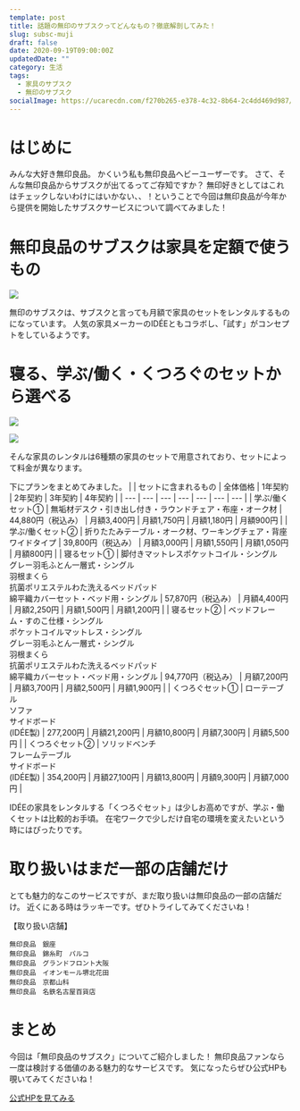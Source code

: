 ```yaml
---
template: post
title: 話題の無印のサブスクってどんなもの？徹底解剖してみた！
slug: subsc-muji
draft: false
date: 2020-09-19T09:00:00Z
updatedDate: ""
category: 生活
tags:
  - 家具のサブスク
  - 無印のサブスク
socialImage: https://ucarecdn.com/f270b265-e378-4c32-8b64-2c4dd469d987/unnamed.jpg
---
```


# はじめに

みんな大好き無印良品。
かくいう私も無印良品ヘビーユーザーです。
さて、そんな無印良品からサブスクが出てるってご存知ですか？
無印好きとしてはこれはチェックしないわけにはいかない、、！ということで今回は無印良品が今年から提供を開始したサブスクサービスについて調べてみました！

# 無印良品のサブスクは家具を定額で使うもの

![](https://ucarecdn.com/27f4e94f-481f-4e05-808b-48b971bfa4e7/)

無印のサブスクは、サブスクと言っても月額で家具のセットをレンタルするものになっています。
人気の家具メーカーのIDÉEともコラボし、「試す」がコンセプトをしているようです。

# 寝る、学ぶ/働く・くつろぐのセットから選べる

![](https://ucarecdn.com/d6431f50-038f-40eb-8642-0b64b3971bf8/)

![](https://ucarecdn.com/32b0853a-334a-4f03-ba2e-7c6e191a2f62/)

そんな家具のレンタルは6種類の家具のセットで用意されており、セットによって料金が異なります。

下にプランをまとめてみました。
|  | セットに含まれるもの | 全体価格 | 1年契約 | 2年契約 | 3年契約 | 4年契約 |
| --- | --- | --- | --- | --- | --- | --- |
| 学ぶ/働くセット① | 無垢材デスク・引き出し付き・ラウンドチェア・布座・オーク材 | 44,880円（税込み） | 月額3,400円 | 月額1,750円 | 月額1,180円 | 月額900円 |
| 学ぶ/働くセット② | 折りたたみテーブル・オーク材、ワーキングチェア・背座ワイドタイプ | 39,800円（税込み） | 月額3,000円 | 月額1,550円 | 月額1,050円 | 月額800円 |
| 寝るセット① | 脚付きマットレスポケットコイル・シングル<br>グレー羽毛ふとん一層式・シングル<br>羽根まくら<br>抗菌ポリエステルわた洗えるベッドパッド<br>綿平織カバーセット・ベッド用・シングル | 57,870円（税込み） | 月額4,400円 | 月額2,250円 | 月額1,500円 | 月額1,200円 |
| 寝るセット② | ベッドフレーム・すのこ仕様・シングル<br>ポケットコイルマットレス・シングル<br>グレー羽毛ふとん一層式・シングル<br>羽根まくら<br>抗菌ポリエステルわた洗えるベッドパッド<br>綿平織カバーセット・ベッド用・シングル | 94,770円（税込み） | 月額7,200円 | 月額3,700円 | 月額2,500円 | 月額1,900円 |
| くつろぐセット① | ローテーブル<br>ソファ<br>サイドボード<br>(IDÉE製) | 277,200円 | 月額21,200円 | 月額10,800円 | 月額7,300円 | 月額5,500円 |
| くつろぐセット② | ソリッドベンチ<br>フレームテーブル<br>サイドボード<br>(IDÉE製) | 354,200円 | 月額27,100円 | 月額13,800円 | 月額9,300円 | 月額7,000円 |

IDÉEの家具をレンタルする「くつろぐセット」は少しお高めですが、学ぶ・働くセットは比較的お手頃。
在宅ワークで少しだけ自宅の環境を変えたいという時にはぴったりです。

# 取り扱いはまだ一部の店舗だけ
とても魅力的なこのサービスですが、まだ取り扱いは無印良品の一部の店舗だけ。
近くにある時はラッキーです。ぜひトライしてみてくださいね！

【取り扱い店舗】
```
無印良品　銀座
無印良品　錦糸町　パルコ
無印良品　グランドフロント大阪
無印良品　イオンモール堺北花田
無印良品　京都山科
無印良品　名鉄名古屋百貨店
```


# まとめ

今回は「無印良品のサブスク」についてご紹介しました！
無印良品ファンなら一度は検討する価値のある魅力的なサービスです。
気になったらぜひ公式HPも覗いてみてくださいね！

[公式HPを見てみる](https://www.muji.com/jp/ja/stories/other/533606)